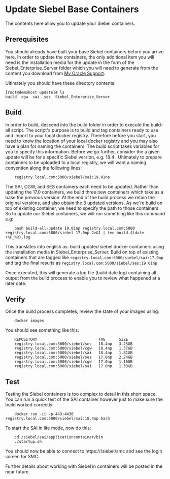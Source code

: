 # Update Siebel Base Containers

The contents here allow you to update your Siebel containers.

## Prerequisites

You should already have built your base Siebel containers before you arrive here. In order to update the containers, the only additional item you will need is the installation media for the update in the form of the Siebel_Enterprise_Server folder which you will need to generate from the content you download from [My Oracle Support](https://support.oracle.com).


Ultimately you should have these directory contents:

```
[root@demohost update]# ls
build  cgw  sai  ses  Siebel_Enterprise_Server
```

## Build

In order to build, descend into the build folder in order to execute the build-all script. The script's purpose is to build and tag containers ready to use and import to your local docker registry. Therefore before you start, you need to know the location of your local docker registry and you may also have a plan for naming the containers. The build script takes variables for you to specify this information. Before we go further, consider the a given update will be for a specific Siebel version, e.g. 18.4 . Ultimately to prepare containers to be uploaded to a local registry, we will want a naming convention along the following lines:

```
    registry.local.com:5000/siebel/sai:19.01np
```    
The SAI, CGW, and SES containers each need to be updated. Rather than updating the 17.0 containers, we build three new containers which take as a base the previous version. At the end of the build process we retain the original versions, and also obtain the 3 updated versions. As we're build on top of existing container, we need to specify the path to those containers. So to update our Siebel containers, we will run something like this command e.g:
```
    bash build-all-update 19.01np registry.local.com:5000 registry.local.com:5000/siebel 17.0np 2>&1 | tee build.$(date +%F_%R).log
```
This translates into english as: build updated siebel docker containers using the installation media in Siebel_Enterprise_Server. Build on top of existing containers that are tagged like ```registry.local.com:5000/siebel/sai:17.0np``` and tag the final results as ```registry.local.com:5000/siebel/ses:19.01np```

Once executed, this will generate a log file (build.date.log) containing all output from the build process to enable you to review what happened at a later date.

## Verify

Once the build process completes, review the state of your images using:
```
    docker images
```
You should see something like this:
```
    REPOSITORY                           TAG      SIZE
    registry.local.com:5000/siebel/ses   18.4np   3.25GB
    registry.local.com:5000/siebel/cgw   18.4np   1.37GB
    registry.local.com:5000/siebel/sai   18.4np   1.81GB
    registry.local.com:5000/siebel/ses   17.0np   2.24GB
    registry.local.com:5000/siebel/cgw   17.0np   1.16GB
    registry.local.com:5000/siebel/sai   17.0np   1.33GB
```

## Test

Testing the Siebel containers is too complex to detail in this short space. You can run a quick test of the SAI container however just to make sure the build worked correctly:
```
    docker run -it -p 443:4430 registry.local.com:5000/siebel/sai:18.4np bash
```
To start the SAI in lite mode, now do this:
```
    cd /siebel/sai/applicationcontainer/bin
    ./startup.sh
```
You should now be able to connect to https://<machine-ip>/siebel/smc and see the login screen for SMC.

Further details about working with Siebel in containers will be posted in the near future.